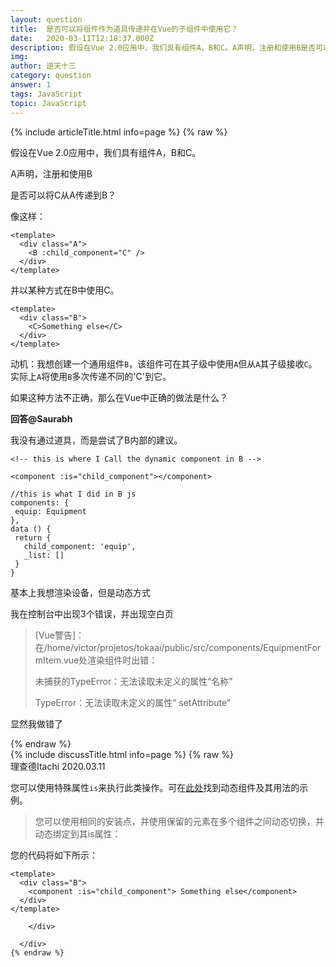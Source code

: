 ```yaml
---
layout: question
title:  是否可以将组件作为道具传递并在Vue的子组件中使用它？
date:   2020-03-11T12:18:37.000Z
description: 假设在Vue 2.0应用中，我们具有组件A，B和C。A声明，注册和使用B是否可以将C从A传递到B？像这样：<template>  <di...
img: 
author: 逆天十三
category: question
answer: 1
tags: JavaScript
topic: JavaScript
---
```

<div class="article-root">
  <div class="article">
    {% include articleTitle.html info=page %}
    {% raw %}
    <div class="article-content"><p><font style="vertical-align: inherit;"><font style="vertical-align: inherit;">假设在Vue 2.0应用中，我们具有组件A，B和C。</font></font></p>

<p><font style="vertical-align: inherit;"><font style="vertical-align: inherit;">A声明，注册和使用B</font></font></p>

<p><font style="vertical-align: inherit;"><font style="vertical-align: inherit;">是否可以将C从A传递到B？</font></font></p>

<p><font style="vertical-align: inherit;"><font style="vertical-align: inherit;">像这样：</font></font></p>

<pre><code>&lt;template&gt;<font></font>
  &lt;div class="A"&gt;<font></font>
    &lt;B :child_component="C" /&gt;<font></font>
  &lt;/div&gt;<font></font>
&lt;/template&gt;<font></font>
</code></pre>

<p><font style="vertical-align: inherit;"><font style="vertical-align: inherit;">并以某种方式在B中使用C。</font></font></p>

<pre><code>&lt;template&gt;<font></font>
  &lt;div class="B"&gt;<font></font>
    &lt;C&gt;Something else&lt;/C&gt;<font></font>
  &lt;/div&gt;<font></font>
&lt;/template&gt;<font></font>
</code></pre>

<p><font style="vertical-align: inherit;"><font style="vertical-align: inherit;">动机：我想创建一个通用组件</font></font><code>B</code><font style="vertical-align: inherit;"><font style="vertical-align: inherit;">，该</font><font style="vertical-align: inherit;">组件</font><font style="vertical-align: inherit;">可在</font><font style="vertical-align: inherit;">其子级中</font><font style="vertical-align: inherit;">使用</font></font><code>A</code><font style="vertical-align: inherit;"><font style="vertical-align: inherit;">但从</font></font><code>A</code><font style="vertical-align: inherit;"><font style="vertical-align: inherit;">其子级</font><font style="vertical-align: inherit;">接收</font></font><code>C</code><font style="vertical-align: inherit;"><font style="vertical-align: inherit;">。</font><font style="vertical-align: inherit;">实际上</font></font><code>A</code><font style="vertical-align: inherit;"><font style="vertical-align: inherit;">将使用</font></font><code>B</code><font style="vertical-align: inherit;"><font style="vertical-align: inherit;">多次传递不同的'C'到它。</font></font></p>

<p><font style="vertical-align: inherit;"><font style="vertical-align: inherit;">如果这种方法不正确，那么在Vue中正确的做法是什么？</font></font></p>

<p><strong><font style="vertical-align: inherit;"><font style="vertical-align: inherit;">回答@Saurabh</font></font></strong></p>

<p><font style="vertical-align: inherit;"><font style="vertical-align: inherit;">我没有通过道具，而是尝试了B内部的建议。</font></font></p>

<pre><code>&lt;!-- this is where I Call the dynamic component in B --&gt;<font></font>
<font></font>
&lt;component :is="child_component"&gt;&lt;/component&gt;<font></font>
<font></font>
//this is what I did in B js<font></font>
components: {<font></font>
 equip: Equipment<font></font>
}, <font></font>
data () {<font></font>
 return {<font></font>
   child_component: 'equip',<font></font>
   _list: []<font></font>
 }<font></font>
}<font></font>
</code></pre>

<p><font style="vertical-align: inherit;"><font style="vertical-align: inherit;">基本上我想渲染设备，但是动态方式</font></font></p>

<p><font style="vertical-align: inherit;"><font style="vertical-align: inherit;">我在控制台中出现3个错误，并出现空白页</font></font></p>

<blockquote>
  <p><font style="vertical-align: inherit;"><font style="vertical-align: inherit;">[Vue警告]：在/home/victor/projetos/tokaai/public/src/components/EquipmentFormItem.vue处渲染组件时出错： </font></font></p>
  
  <p><font style="vertical-align: inherit;"><font style="vertical-align: inherit;">未捕获的TypeError：无法读取未定义的属性“名称”</font></font></p>
  
  <p><font style="vertical-align: inherit;"><font style="vertical-align: inherit;">TypeError：无法读取未定义的属性“ setAttribute”</font></font></p>
</blockquote>

<p><font style="vertical-align: inherit;"><font style="vertical-align: inherit;">显然我做错了 </font></font></p></div>
    {% endraw %}
  </div>

  <div class="discuss-wrapper">
    {% include discussTitle.html info=page %}
    {% raw %}
    <div class="discuss-item">
        <div class="discuss-parent">
          <div class="discuss-meta">
            <span class="discuss-user">理查德Itachi</span>
            <span class="discuss-time">2020.03.11</span>
          </div>
          <div class="discuss-comment"><p><font style="vertical-align: inherit;"><font style="vertical-align: inherit;">您可以使用特殊属性</font></font><code>is</code><font style="vertical-align: inherit;"><font style="vertical-align: inherit;">来执行此类操作。</font><font style="vertical-align: inherit;">可在</font></font><a href="https://vuejs.org/v2/guide/components.html#Dynamic-Components" rel="noreferrer"><font style="vertical-align: inherit;"><font style="vertical-align: inherit;">此处</font></font></a><font style="vertical-align: inherit;"><font style="vertical-align: inherit;">找到动态组件及其用法的示例</font><font style="vertical-align: inherit;">。</font></font></p>

<blockquote>
  <p><font style="vertical-align: inherit;"><font style="vertical-align: inherit;">您可以使用相同的安装点，并使用保留的元素在多个组件之间动态切换，并动态绑定到其is属性：</font></font></p>
</blockquote>

<p><font style="vertical-align: inherit;"><font style="vertical-align: inherit;">您的代码将如下所示：</font></font></p>

<pre><code>&lt;template&gt;<font></font>
  &lt;div class="B"&gt;<font></font>
    &lt;component :is="child_component"&gt; Something else&lt;/component&gt;<font></font>
  &lt;/div&gt;<font></font>
&lt;/template&gt;<font></font>
</code></pre></div>
        </div>
        
      </div>
    {% endraw %}
  </div>
<div>
